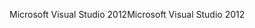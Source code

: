 <span data-ttu-id="ce518-101">Microsoft Visual Studio 2012</span><span class="sxs-lookup"><span data-stu-id="ce518-101">Microsoft Visual Studio 2012</span></span>